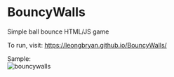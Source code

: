 # BouncyWalls
Simple ball bounce HTML/JS game

To run, visit:
https://leongbryan.github.io/BouncyWalls/

Sample:<br>
![bouncywalls](https://user-images.githubusercontent.com/50509511/115566624-ffa64380-a2ec-11eb-8990-8c6d2ec5e342.gif)
